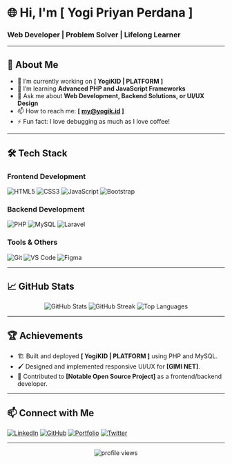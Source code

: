 # 🌐 Hi, I'm [ Yogi Priyan Perdana ]  

### Web Developer | Problem Solver | Lifelong Learner

---

## 🌟 About Me
- 🔭 I’m currently working on **[ YogiKID | PLATFORM ]**
- 🌱 I’m learning **Advanced PHP and JavaScript Frameworks**
- 💬 Ask me about **Web Development, Backend Solutions, or UI/UX Design**
- 📫 How to reach me: **[ my@yogik.id ]**
- ⚡ Fun fact: I love debugging as much as I love coffee!

---

## 🛠️ Tech Stack
### **Frontend Development**
![HTML5](https://img.shields.io/badge/-HTML5-E34F26?style=flat&logo=html5&logoColor=white)
![CSS3](https://img.shields.io/badge/-CSS3-1572B6?style=flat&logo=css3&logoColor=white)
![JavaScript](https://img.shields.io/badge/-JavaScript-F7DF1E?style=flat&logo=javascript&logoColor=black)
![Bootstrap](https://img.shields.io/badge/-Bootstrap-7952B3?style=flat&logo=bootstrap&logoColor=white)

### **Backend Development**
![PHP](https://img.shields.io/badge/-PHP-777BB4?style=flat&logo=php&logoColor=white)
![MySQL](https://img.shields.io/badge/-MySQL-4479A1?style=flat&logo=mysql&logoColor=white)
![Laravel](https://img.shields.io/badge/-Laravel-FF2D20?style=flat&logo=laravel&logoColor=white)

### **Tools & Others**
![Git](https://img.shields.io/badge/-Git-F05032?style=flat&logo=git&logoColor=white)
![VS Code](https://img.shields.io/badge/-VS%20Code-007ACC?style=flat&logo=visual-studio-code&logoColor=white)
![Figma](https://img.shields.io/badge/-Figma-F24E1E?style=flat&logo=figma&logoColor=white)

---

## 📈 GitHub Stats
<p align="center">
  <img src="https://github-readme-stats.vercel.app/api?username=yogikid&show_icons=true&theme=radical" alt="GitHub Stats" />
  <img src="https://github-readme-streak-stats.herokuapp.com/?user=yogikid&theme=radical" alt="GitHub Streak" />
  <img src="https://github-readme-stats.vercel.app/api/top-langs/?username=yogikid&layout=compact&theme=radical" alt="Top Languages" />
</p>

---

## 🏆 Achievements
- 🏗 Built and deployed **[ YogiKID | PLATFORM ]** using PHP and MySQL.
- 🖌 Designed and implemented responsive UI/UX for **[GIMI NET]**.
- 📜 Contributed to **[Notable Open Source Project]** as a frontend/backend developer.

---

## 📫 Connect with Me
[![LinkedIn](https://img.shields.io/badge/-LinkedIn-0077B5?style=flat&logo=linkedin&logoColor=white)](https://linkedin.com/in/yogikid)
[![GitHub](https://img.shields.io/badge/-GitHub-181717?style=flat&logo=github&logoColor=white)](https://github.com/yogikid)
[![Portfolio](https://img.shields.io/badge/-Portfolio-000000?style=flat&logo=github-pages&logoColor=white)](https://yogik.id)
[![Twitter](https://img.shields.io/badge/-Twitter-1DA1F2?style=flat&logo=twitter&logoColor=white)](https://twitter.com/giidev)

---

<p align="center">
    <img src="https://komarev.com/ghpvc/?username=yogikid&label=Profile%20Views&color=0e75b6&style=flat" alt="profile views" />
</p>
